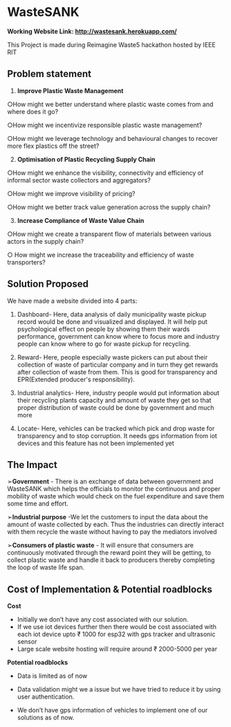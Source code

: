 # WasteSANK

**Working Website Link: http://wastesank.herokuapp.com/**

This Project is made during Reimagine Waste5 hackathon hosted by IEEE RIT 

## **Problem statement**

1. **Improve Plastic Waste Management**

○How might we better understand where plastic waste comes from and where does it go?

○How might we incentivize responsible plastic waste management?

○How might we leverage technology and behavioural changes to recover more flex plastics off the street?



2. **Optimisation of Plastic Recycling Supply Chain**

○How might we enhance the visibility, connectivity and efficiency of informal sector waste collectors and aggregators?

○How might we improve visibility of pricing?

○How might we better track value generation across the supply chain?

3. **Increase Compliance of Waste Value Chain**

○How might we create a transparent flow of materials between various actors in the supply chain?

○ How might we increase the traceability and efficiency of waste transporters?



## **Solution Proposed**

We have made a website divided into 4 parts:

1. Dashboard- Here, data analysis of daily municipality waste pickup record would be done and visualized and displayed. It will help put psychological effect on people by showing them their wards performance, government can know where to focus more and industry people can know where to go for waste pickup for recycling.

2. Reward- Here, people especially waste pickers can put about their collection of waste of particular company and in turn they get rewards after collection of waste from them. This is good for transparency and EPR(Extended producer's responsibility).
3. Industrial analytics- Here, industry people would put information about their recycling plants capacity and amount of waste they get so that proper distribution of waste could be done by government and much more
4. Locate- Here, vehicles can be tracked which pick and drop waste for transparency and to stop corruption. It needs gps information from iot devices and this feature has not been implemented yet

## **The Impact**

➢**Government** - There is an exchange of data between government and WasteSANK which helps the officials to monitor the continuous and proper mobility of waste which would check on the fuel expenditure and save them some time and effort.

➢**Industrial purpose** -We let the customers to input the data about the amount of waste collected by each. Thus the industries can directly interact with them recycle the waste without having to pay the mediators involved

➢**Consumers of plastic waste** - It will ensure that consumers are continuously motivated through the reward point they will be getting, to collect plastic waste and handle it back to producers thereby completing the loop of waste life span.

## **Cost of Implementation & Potential roadblocks**

**Cost**

- Initially we don’t have any cost associated with our solution.
- If we use iot devices further then there would be cost associated with each iot device upto ₹ 1000 for esp32 with gps tracker and ultrasonic sensor
- Large scale website hosting will require around ₹ 2000-5000 per year

**Potential roadblocks**

- Data is limited as of now
- Data validation might we a issue but we have tried to reduce it by using user authentication.

- We don’t have gps information of vehicles to implement one of our solutions as of now.